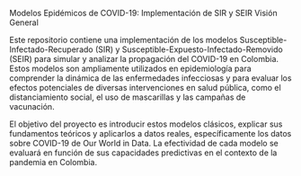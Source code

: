 Modelos Epidémicos de COVID-19: Implementación de SIR y SEIR
Visión General

Este repositorio contiene una implementación de los modelos Susceptible-Infectado-Recuperado (SIR) y Susceptible-Expuesto-Infectado-Removido (SEIR) para simular y analizar la propagación del COVID-19 en Colombia. Estos modelos son ampliamente utilizados en epidemiología para comprender la dinámica de las enfermedades infecciosas y para evaluar los efectos potenciales de diversas intervenciones en salud pública, como el distanciamiento social, el uso de mascarillas y las campañas de vacunación.

El objetivo del proyecto es introducir estos modelos clásicos, explicar sus fundamentos teóricos y aplicarlos a datos reales, específicamente los datos sobre COVID-19 de Our World in Data. La efectividad de cada modelo se evaluará en función de sus capacidades predictivas en el contexto de la pandemia en Colombia.
